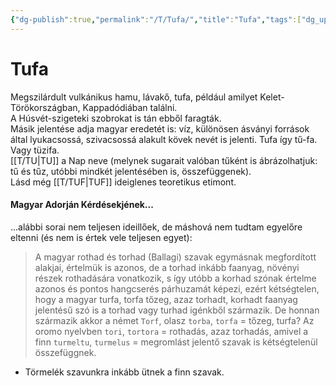 ```yaml
---
{"dg-publish":true,"permalink":"/T/Tufa/","title":"Tufa","tags":["dg_uploaded"],"created":"2023-10-13T05:45","updated":"2023-10-25T02:17"}
---
```



# Tufa

Megszilárdult vulkánikus hamu, lávakő, tufa, például amilyet Kelet-Törökországban, Kappadódiában találni.  
A Húsvét-szigeteki szobrokat is tán ebből faragták.  
Másik jelentése adja magyar eredetét is: víz, különösen ásványi források által lyukacsossá, szivacsossá alakult kövek nevét is jelenti. Tufa így tű-fa. Vagy tüzifa.  
[[T/TU\|TU]] a Nap neve (melynek sugarait valóban tűként is ábrázolhatjuk: tű és tűz, utóbbi mindkét jelentésében is, összefüggenek).  
Lásd még [[T/TUF\|TUF]] ideiglenes teoretikus etimont.  

#### Magyar Adorján Kérdésekjének...

...alábbi sorai nem teljesen ideillőek, de máshová nem tudtam egyelőre eltenni (és nem is értek vele teljesen egyet):  
> A magyar rothad és torhad (Ballagi) szavak egymásnak megfordított alakjai, értelmük is azonos, de a torhad inkább faanyag, növényi részek rothadására vonatkozik, s így utóbb a korhad szónak értelme azonos és pontos hangcserés párhuzamát képezi, ezért kétségtelen, hogy a magyar turfa, torfa tőzeg, azaz torhadt, korhadt faanyag jelentésű szó is a torhad vagy turhad igénkből származik. De honnan származik akkor a német `Torf`, olasz `torba`, `torfa` = tőzeg, turfa? Az oromo nyelvben `tori`, `tortora` = rothadás, azaz torhadás, amivel a finn `turmeltu`, `turmelus` = megromlást jelentő szavak is kétségtelenül összefüggnek.  
- Törmelék szavunkra inkább ütnek a finn szavak.  